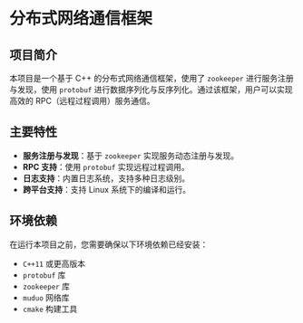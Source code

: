 # 分布式网络通信框架

## 项目简介

本项目是一个基于 C++ 的分布式网络通信框架，使用了 `zookeeper` 进行服务注册与发现，使用 `protobuf` 进行数据序列化与反序列化。通过该框架，用户可以实现高效的 RPC（远程过程调用）服务通信。

## 主要特性

- **服务注册与发现**：基于 `zookeeper` 实现服务动态注册与发现。
- **RPC 支持**：使用 `protobuf` 实现远程过程调用。
- **日志支持**：内置日志系统，支持多种日志级别。
- **跨平台支持**：支持 Linux 系统下的编译和运行。

## 环境依赖

在运行本项目之前，您需要确保以下环境依赖已经安装：

- `C++11` 或更高版本
- `protobuf` 库
- `zookeeper` 库
- `muduo` 网络库
- `cmake` 构建工具

